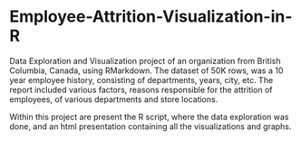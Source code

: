 # Employee-Attrition-Visualization-in-R
Data Exploration and Visualization project of an organization from British Columbia, Canada, using RMarkdown. The dataset of 50K rows, was a 10 year employee history, consisting of departments, years, city, etc. The report included various factors, reasons responsible for the attrition of employees, of various departments and store locations.

Within this project are present the R script, where the data exploration was done, and an html presentation containing all the visualizations and graphs.


